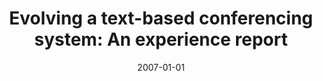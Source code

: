 ---
title: "Evolving a text-based conferencing system: An experience report"
collection: publications
category: conferences
permalink: /publication/2007-01-01-Evolving-a-text-based-conferencing-system-An-experience-report
date: 2007-01-01
venue: 'In Proc. of the 3rd International Conference on Collaborative Computing: Networking, Applications and Worksharing, White Plains, New York, USA, November 12-15, 2007'
paperurl: 'https://doi.org/10.1109/COLCOM.2007.4553869'
citation: ' Fabio Calefato,  Filippo Lanubile,  Mario Scalas, &quot;Evolving a text-based conferencing system: An experience report.&quot; <i>In Proc. of the 3rd International Conference on Collaborative Computing: Networking, Applications and Worksharing, White Plains, New York, USA, November 12-15, 2007</i>, 2007. DOI: <a href="https://doi.org/10.1109/COLCOM.2007.4553869">10.1109/COLCOM.2007.4553869</a>.'
doi: 10.1109/COLCOM.2007.4553869'
---